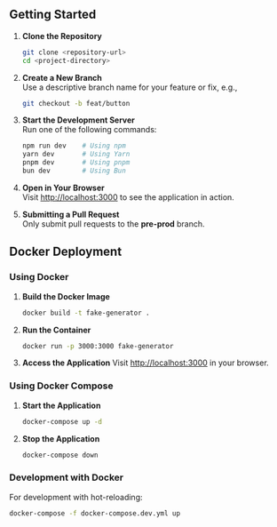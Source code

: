 ## Getting Started

1. **Clone the Repository**  
   ```bash
   git clone <repository-url>
   cd <project-directory>
   ```

2. **Create a New Branch**  
   Use a descriptive branch name for your feature or fix, e.g.,  
   ```bash
   git checkout -b feat/button
   ```

3. **Start the Development Server**  
   Run one of the following commands:  
   ```bash
   npm run dev    # Using npm  
   yarn dev       # Using Yarn  
   pnpm dev       # Using pnpm  
   bun dev        # Using Bun  
   ```

4. **Open in Your Browser**  
   Visit [http://localhost:3000](http://localhost:3000) to see the application in action.

5. **Submitting a Pull Request**  
   Only submit pull requests to the **pre-prod** branch.

## Docker Deployment

### Using Docker

1. **Build the Docker Image**
   ```bash
   docker build -t fake-generator .
   ```

2. **Run the Container**
   ```bash
   docker run -p 3000:3000 fake-generator
   ```

3. **Access the Application**
   Visit [http://localhost:3000](http://localhost:3000) in your browser.

### Using Docker Compose

1. **Start the Application**
   ```bash
   docker-compose up -d
   ```

2. **Stop the Application**
   ```bash
   docker-compose down
   ```

### Development with Docker

For development with hot-reloading:

```bash
docker-compose -f docker-compose.dev.yml up
```
